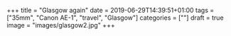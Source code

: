 +++
title = "Glasgow again"
date = 2019-06-29T14:39:51+01:00
tags = ["35mm", "Canon AE-1", "travel", "Glasgow"]
categories = [""]
draft = true
image = "images/glasgow2.jpg"
+++

<img data-src="images/1.jpg" />
<img data-src="images/2.jpg" />

<div class="two">
    <img data-src="images/3.jpg">
    <img data-src="images/4.jpg">
</div>

<img data-src="images/5.jpg">
<img data-src="images/7.jpg">
<img data-src="images/8.jpg">
<img data-src="images/6.jpg">
